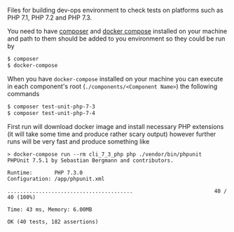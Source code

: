 Files for building dev-ops environment to check tests on platforms such as PHP 7.1, PHP 7.2 and PHP 7.3.

You need to have [composer](https://getcomposer.org/) and [docker compose](https://docs.docker.com/compose/overview/) installed on your machine and path to them should be added to you environment so they could be run by

```bash
$ composer
$ docker-compose
```

When you have `docker-compose` installed on your machine you can execute in each component's root (`./components/<Component Name>`) the following commands

```bash
$ composer test-unit-php-7-3
$ composer test-unit-php-7-4
```

First run will download docker image and install necessary PHP extensions (it will take some time and produce rather scary output) however further runs will be very fast and produce something like

```
> docker-compose run --rm cli_7_3_php php ./vendor/bin/phpunit
PHPUnit 7.5.1 by Sebastian Bergmann and contributors.

Runtime:       PHP 7.3.0
Configuration: /app/phpunit.xml

........................................                          40 / 40 (100%)

Time: 43 ms, Memory: 6.00MB

OK (40 tests, 182 assertions)
```
